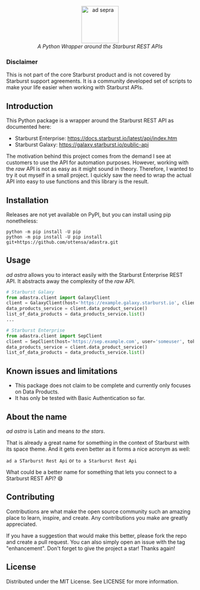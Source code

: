 <p align="center">
    <img height="100" alt="ad sepra" src="https://github.com/ottensa/ad-sepra/blob/main/docs/logo.png?raw=true" />
    <br>
    <i align="center">A Python Wrapper around the Starburst REST APIs</i>
</p>

### Disclaimer
This is not part of the core Starburst product and is not covered by Starburst support agreements. 
It is a community developed set of scripts to make your life easier when working with Starburst APIs.

## Introduction
This Python package is a wrapper around the Starburst REST API as documented here:

* Starburst Enterprise: https://docs.starburst.io/latest/api/index.htm
* Starburst Galaxy: https://galaxy.starburst.io/public-api

The motivation behind this project comes from the demand I see at customers to use the API for automation purposes.
However, working with the _raw_ API is not as easy as it might sound in theory.
Therefore, I wanted to try it out myself in a small project.
I quickly saw the need to wrap the actual API into easy to use functions and this library is the result.

## Installation
Releases are not yet available on PyPI, but you can install using pip nonetheless:

```shell
python -m pip install -U pip
python -m pip install -U pip install git+https://github.com/ottensa/adastra.git
```

## Usage
*ad astra* allows you to interact easily with the Starburst Enterprise REST API.
It abstracts away the complexity of the _raw_ API.

```python
# Starburst Galaxy
from adastra.client import GalaxyClient
client = GalaxyClient(host='https://example.galaxy.starburst.io', client_id='clientid', client_secret='clientsecret')
data_products_service = client.data_product_service()
list_of_data_products = data_products_service.list()
...

# Starburst Enterprise
from adastra.client import SepClient
client = SepClient(host='https://sep.example.com', user='someuser', token='Some: Token')
data_products_service = client.data_product_service()
list_of_data_products = data_products_service.list()
```

## Known issues and limitations
* This package does not claim to be complete and currently only focuses on Data Products.
* It has only be tested with Basic Authentication so far.

## About the name
_ad astra_ is Latin and means _to the stars_. 

That is already a great name for something in the context of Starburst with its space theme.
And it gets even better as it forms a nice acronym as well: 

`ad a STarburst Rest Api` or `to a Starburst Rest Api`

What could be a better name for something that lets you connect to a Starburst REST API? :smile:

## Contributing
Contributions are what make the open source community such an amazing place to learn, inspire, and create. 
Any contributions you make are greatly appreciated.

If you have a suggestion that would make this better, please fork the repo and create a pull request. 
You can also simply open an issue with the tag "enhancement". 
Don't forget to give the project a star! Thanks again!

## License
Distributed under the MIT License. See LICENSE for more information.
